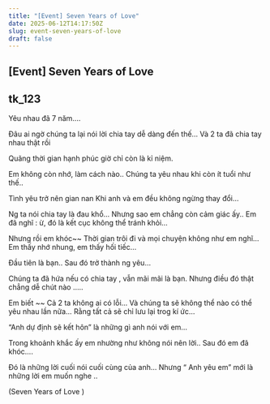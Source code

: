```yaml
---
title: "[Event] Seven Years of Love"
date: 2025-06-12T14:17:50Z
slug: event-seven-years-of-love
draft: false
---
```


## [Event] Seven Years of Love

## tk_123

Yêu nhau đã 7 năm....
 
 

 
Đâu ai ngờ chúng ta lại nói lời chia tay dễ dàng đến thế…
Và 2 ta đã chia tay nhau thật rồi
 

 

 
 Quãng thời gian hạnh phúc giờ chỉ còn là kỉ niệm.
 

 

 
 
Em không còn nhớ, làm cách nào..
Chúng ta yêu nhau khi còn ít tuổi như thế..

 
Tình yêu trở nên gian nan
Khi anh và em đều không ngừng thay đổi…
 
Ng ta nói chia tay là đau khổ…
Nhưng sao em chẳng còn cảm giác ấy..
Em đã nghĩ : ừ, đó là kết cục không thể tránh khỏi…
 
Nhưng rồi em khóc~~
Thời gian trôi đi và mọi chuyện không như em nghĩ…
Em thấy nhớ nhung, em thấy hối tiếc…
 

 

 

 

 
 
Đầu tiên là bạn..
Sau đó trở thành ng yêu…
 

 
Chúng ta đã hứa nếu có chia tay , vẫn mãi mãi là bạn.
Nhưng điều đó thật chẳng dễ chút nào …..

 
Em biết ~~
Cả 2 ta không ai có lỗi…
Và chúng ta sẽ không thể nào có thể yêu nhau lần nữa…
Rằng tất cả sẽ chỉ lưu lại trog kí ức…
 

 

 

 
“Anh dự định sẽ kết hôn” là những gì anh nói với em…

 
Trong khoảnh khắc ấy em nhường như không nói nên lời..
Sau đó em đã khóc….
 


 
 
Đó là những lời cuối nói cuối cùng của anh…
Nhưng “ Anh yêu em” mới là những lời em muốn nghe ..

 

 
 
(Seven Years of Love )